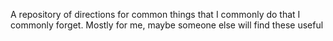 A repository of directions for common things that I commonly do that I commonly forget. Mostly for me, maybe someone else will find these useful
